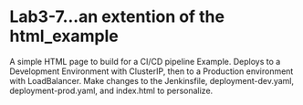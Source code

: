 # Lab3-7...an extention of the html_example
A simple HTML page to build for a CI/CD pipeline Example.  Deploys to a Development Environment with ClusterIP, then to a Production environment with LoadBalancer.  Make changes to the Jenkinsfile, deployment-dev.yaml, deployment-prod.yaml, and index.html to personalize.
